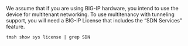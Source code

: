 We assume that if you are using BIG-IP hardware, you intend to use the device for multitenant networking. To use multitenancy with tunneling support, you will need a BIG-IP License that includes the “SDN Services” feature.

```
tmsh show sys license | grep SDN
```
